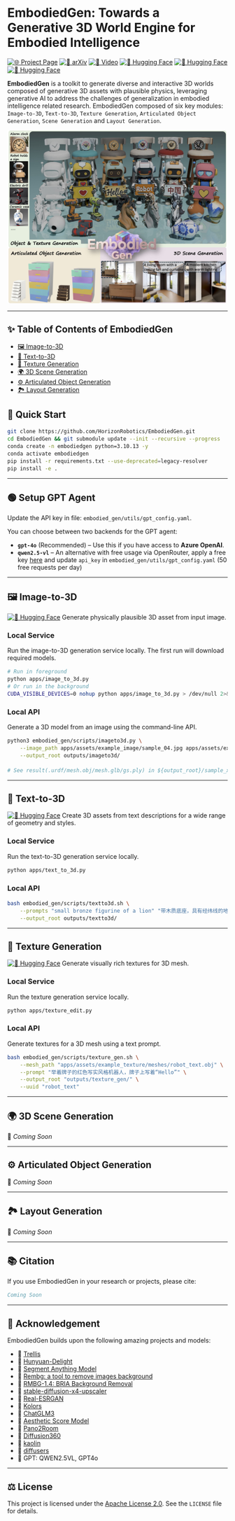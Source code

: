 # EmbodiedGen: Towards a Generative 3D World Engine for Embodied Intelligence

[![🌐 Project Page](https://img.shields.io/badge/🌐-Project_Page-blue)](https://horizonrobotics.github.io/robot_lab/embodied_gen/index.html)
[![📄 arXiv](https://img.shields.io/badge/📄-arXiv-b31b1b)](#)
[![🎥 Video](https://img.shields.io/badge/🎥-Video-red)](https://www.youtube.com/watch?v=SnHhzHeb_aI)
[![🤗 Hugging Face](https://img.shields.io/badge/🤗-Image_to_3D_Demo-blue)](https://huggingface.co/spaces/HorizonRobotics/EmbodiedGen-Image-to-3D)
[![🤗 Hugging Face](https://img.shields.io/badge/🤗-Text_to_3D_Demo-blue)](https://huggingface.co/spaces/HorizonRobotics/EmbodiedGen-Text-to-3D)
[![🤗 Hugging Face](https://img.shields.io/badge/🤗-Texture_Gen_Demo-blue)](https://huggingface.co/spaces/HorizonRobotics/EmbodiedGen-Texture-Gen)


**EmbodiedGen** is a toolkit to generate diverse and interactive 3D worlds composed of generative 3D assets with plausible physics, leveraging generative AI to address the challenges of generalization in embodied intelligence related research. EmbodiedGen composed of six key modules: `Image-to-3D`, `Text-to-3D`, `Texture Generation`, `Articulated Object Generation`, `Scene Generation` and `Layout Generation`.


<img src="apps/assets/overall.jpg" alt="Overall Framework" width="700"/>

---

## ✨ Table of Contents of EmbodiedGen
- [🖼️ Image-to-3D](#image-to-3d)
- [📝 Text-to-3D](#text-to-3d)
- [🎨 Texture Generation](#texture-generation)
- [🌍 3D Scene Generation](#3d-scene-generation)
- [⚙️ Articulated Object Generation](#articulated-object-generation)
- [🏞️ Layout Generation](#layout-generation)

## 🚀 Quick Start

```sh
git clone https://github.com/HorizonRobotics/EmbodiedGen.git
cd EmbodiedGen && git submodule update --init --recursive --progress
conda create -n embodiedgen python=3.10.13 -y
conda activate embodiedgen
pip install -r requirements.txt --use-deprecated=legacy-resolver
pip install -e .
```

---

## 🟢 Setup GPT Agent

Update the API key in file: `embodied_gen/utils/gpt_config.yaml`.

You can choose between two backends for the GPT agent:

- **`gpt-4o`** (Recommended) – Use this if you have access to **Azure OpenAI**.
- **`qwen2.5-vl`** – An alternative with free usage via OpenRouter, apply a free key [here](https://openrouter.ai/settings/keys) and update `api_key` in `embodied_gen/utils/gpt_config.yaml` (50 free requests per day)


---

<h2 id="image-to-3d">🖼️ Image-to-3D</h2>

[![🤗 Hugging Face](https://img.shields.io/badge/🤗-Image_to_3D_Demo-blue)](https://huggingface.co/spaces/HorizonRobotics/EmbodiedGen-Image-to-3D) Generate physically plausible 3D asset from input image.

### Local Service
Run the image-to-3D generation service locally. The first run will download required models.

```sh
# Run in foreground
python apps/image_to_3d.py
# Or run in the background
CUDA_VISIBLE_DEVICES=0 nohup python apps/image_to_3d.py > /dev/null 2>&1 &
```

### Local API
Generate a 3D model from an image using the command-line API.

```sh
python3 embodied_gen/scripts/imageto3d.py \
    --image_path apps/assets/example_image/sample_04.jpg apps/assets/example_image/sample_19.jpg \
    --output_root outputs/imageto3d/

# See result(.urdf/mesh.obj/mesh.glb/gs.ply) in ${output_root}/sample_xx/result
```

---


<h2 id="text-to-3d">📝 Text-to-3D</h2>

[![🤗 Hugging Face](https://img.shields.io/badge/🤗-Text_to_3D_Demo-blue)](https://huggingface.co/spaces/HorizonRobotics/EmbodiedGen-Text-to-3D) Create 3D assets from text descriptions for a wide range of geometry and styles.

### Local Service
Run the text-to-3D generation service locally.

```sh
python apps/text_to_3d.py
```

### Local API

```sh
bash embodied_gen/scripts/textto3d.sh \
    --prompts "small bronze figurine of a lion" "带木质底座，具有经纬线的地球仪" "橙色电动手钻，有磨损细节" \
    --output_root outputs/textto3d/
```

---


<h2 id="texture-generation">🎨 Texture Generation</h2>

[![🤗 Hugging Face](https://img.shields.io/badge/🤗-Texture_Gen_Demo-blue)](https://huggingface.co/spaces/HorizonRobotics/EmbodiedGen-Texture-Gen) Generate visually rich textures for 3D mesh.

### Local Service
Run the texture generation service locally.

```sh
python apps/texture_edit.py
```

### Local API
Generate textures for a 3D mesh using a text prompt.

```sh
bash embodied_gen/scripts/texture_gen.sh \
    --mesh_path "apps/assets/example_texture/meshes/robot_text.obj" \
    --prompt "举着牌子的红色写实风格机器人，牌子上写着“Hello”" \
    --output_root "outputs/texture_gen/" \
    --uuid "robot_text"
```

---

<h2 id="3d-scene-generation">🌍 3D Scene Generation</h2>

🚧 *Coming Soon*

---


<h2 id="articulated-object-generation">⚙️ Articulated Object Generation</h2>

🚧 *Coming Soon*

---


<h2 id="layout-generation">🏞️ Layout Generation</h2>

🚧 *Coming Soon*

---

## 📚 Citation

If you use EmbodiedGen in your research or projects, please cite:

```bibtex
Coming Soon
```

---

## 🙌 Acknowledgement

EmbodiedGen builds upon the following amazing projects and models:

- 🌟 [Trellis](https://github.com/microsoft/TRELLIS)
- 🌟 [Hunyuan-Delight](https://huggingface.co/tencent/Hunyuan3D-2/tree/main/hunyuan3d-delight-v2-0)
- 🌟 [Segment Anything Model](https://github.com/facebookresearch/segment-anything)
- 🌟 [Rembg: a tool to remove images background](https://github.com/danielgatis/rembg)
- 🌟 [RMBG-1.4: BRIA Background Removal](https://huggingface.co/briaai/RMBG-1.4)
- 🌟 [stable-diffusion-x4-upscaler](https://huggingface.co/stabilityai/stable-diffusion-x4-upscaler)
- 🌟 [Real-ESRGAN](https://github.com/xinntao/Real-ESRGAN)
- 🌟 [Kolors](https://github.com/Kwai-Kolors/Kolors)
- 🌟 [ChatGLM3](https://github.com/THUDM/ChatGLM3)
- 🌟 [Aesthetic Score Model](http://captions.christoph-schuhmann.de/aesthetic_viz_laion_sac+logos+ava1-l14-linearMSE-en-2.37B.html)
- 🌟 [Pano2Room](https://github.com/TrickyGo/Pano2Room)
- 🌟 [Diffusion360](https://github.com/ArcherFMY/SD-T2I-360PanoImage)
- 🌟 [kaolin](https://github.com/NVIDIAGameWorks/kaolin)
- 🌟 [diffusers](https://github.com/huggingface/diffusers)
- 🌟 GPT: QWEN2.5VL, GPT4o

---

## ⚖️ License

This project is licensed under the [Apache License 2.0](LICENSE). See the `LICENSE` file for details.